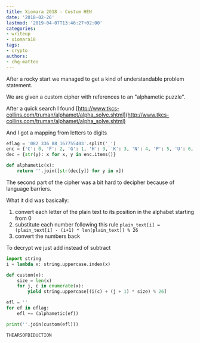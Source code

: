 ```yaml
---
title: Xiomara 2018 - Custom HEN
date: '2018-02-26'
lastmod: '2019-04-07T13:46:27+02:00'
categories:
- writeup
- xiomara18
tags:
- crypto
authors:
- chq-matteo
---
```


After a rocky start we managed to get a kind of understandable problem statement.

We are given a custom cipher with references to an "alphametic puzzle".

After a quick search I found [http://www.tkcs-collins.com/truman/alphamet/alpha_solve.shtml](http://www.tkcs-collins.com/truman/alphamet/alpha_solve.shtml)

And I got a mapping from letters to digits


```python
eflag = '082_336_88_167755403'.split('_')
enc = {'C': 0, 'F': 2, 'G': 1, 'H': 9, 'K': 3, 'N': 4, 'P': 5, 'U': 6, 'Y': 7, 'Z': 8}
dec = {str(y): x for x, y in enc.items()}
```


```python
def alphametic(x):
    return ''.join([str(dec[y]) for y in x])
```

The second part of the cipher was a bit hard to decipher because of language barriers.

What it did was basically:
1. convert each letter of the plain text to its position in the alphabet starting from 0
2. substitute each number following this rule `plain_text[i] = (plain_text[i] - (i+1) * len(plain_text)) % 26`
3. convert the numbers back

To decrypt we just add instead of subtract


```python
import string
i = lambda x: string.uppercase.index(x)

def custom(x):
    size = len(x)
    for j, c in enumerate(x):
        yield string.uppercase[(i(c) + (j + 1) * size) % 26]
```


```python
efl = ''
for ef in eflag:
    efl += (alphametic(ef))
```


```python
print(''.join(custom(efl)))
```

    THEARSOFDIDUCTION
